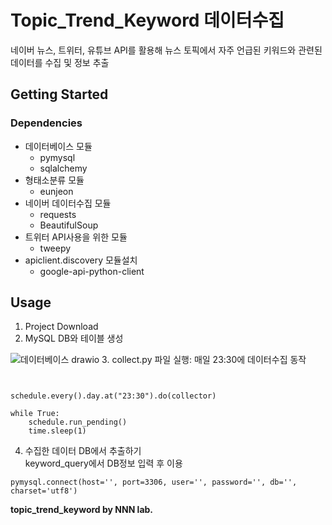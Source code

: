 # Topic_Trend_Keyword 데이터수집

네이버 뉴스, 트위터, 유튜브 API를 활용해 뉴스 토픽에서 자주 언급된 키워드와 관련된 데이터를 수집 및 정보 추출

## Getting Started
### Dependencies

* 데이터베이스 모듈
  * pymysql
  * sqlalchemy
* 형태소분류 모듈
  * eunjeon
* 네이버 데이터수집 모듈
  * requests
  * BeautifulSoup
* 트위터 API사용을 위한 모듈
  * tweepy
* apiclient.discovery 모듈설치
  * google-api-python-client

## Usage
1. Project Download
2. MySQL DB와 테이블 생성


![데이터베이스 drawio](https://user-images.githubusercontent.com/89976847/156385448-d710c163-a232-43b5-a8bc-d0f2c33ec63b.png)
3. collect.py 파일 실행: 매일 23:30에 데이터수집 동작
```


schedule.every().day.at("23:30").do(collector)

while True:
    schedule.run_pending()
    time.sleep(1)
```

4. 수집한 데이터 DB에서 추출하기   
keyword_query에서 DB정보 입력 후 이용
```
pymysql.connect(host='', port=3306, user='', password='', db='', charset='utf8')
```

**topic_trend_keyword by NNN lab.**
